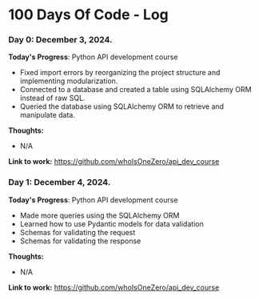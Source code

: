 # 100 Days Of Code - Log

### Day 0: December 3, 2024.

**Today's Progress**: Python API development course
- Fixed import errors by reorganizing the project structure and implementing modularization.
- Connected to a database and created a table using SQLAlchemy ORM instead of raw SQL.
- Queried the database using SQLAlchemy ORM to retrieve and manipulate data.

**Thoughts:**  
- N/A

**Link to work:** 
https://github.com/whoIsOneZero/api_dev_course

### Day 1: December 4, 2024.

**Today's Progress**: Python API development course
- Made more queries using the SQLAlchemy ORM
- Learned how to use Pydantic models for data validation
- Schemas for validating the request
- Schemas for validating the response

**Thoughts:**  
- N/A

**Link to work:** 
https://github.com/whoIsOneZero/api_dev_course

<!-- ### Day 1: September 2, 2023.

**Today's Progress**: Socket Programming.
- Client-server model and the sys/socket.h functions.
- Tutorial on the Linux socket API.

**Thoughts:** Getting it little by little.

**Link to work:** 
https://github.com/whoIsOneZero/socket_prog_1/tree/main/learning -->


